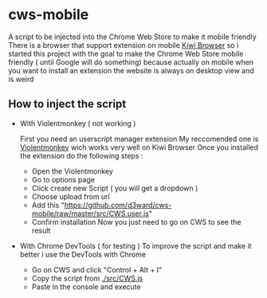 # cws-mobile

A script to be injected into the Chrome Web Store to make it mobile friendly
There is a browser that support extension on mobile [Kiwi Browser](https://kiwibrowser.com)
so i started this project with the goal to make the Chrome Web Store mobile friendly ( until Google will do something)
because actually on mobile when you want to install an extension the website is always on desktop view and is weird

## How to inject the script

- With Violentmonkey ( not working )

    First you need an userscript manager extension
    My reccomended one is [Violentmonkey](https://violentmonkey.github.io/) wich works very well on Kiwi Browser
    Once you installed the extension do the following steps :
  - Open the Violentmonkey
  - Go to options page
  - Click create new Script ( you will get a dropdown )
  - Choose upload from url
  - Add this "https://github.com/d3ward/cws-mobile/raw/master/src/CWS.user.js"
  - Confirm installation
    Now you just need to go on CWS to see the result

- With Chrome DevTools ( for testing )
    To improve the script and make it better i use the DevTools with Chrome
  - Go on CWS and click "Control + Alt + I"
  - Copy the script from [./src/CWS.js](https://github.com/d3ward/cws-mobile/blob/master/src/CWS.js)
  - Paste in the console and execute
  
